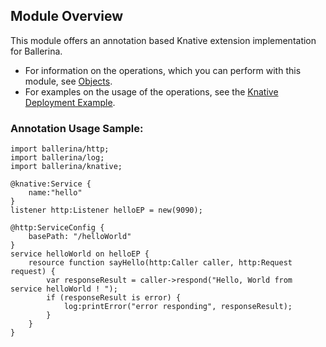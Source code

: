## Module Overview

This module offers an annotation based Knative extension implementation for Ballerina.

- For information on the operations, which you can perform with this module, see [Objects](/learn/api-docs/ballerina/knative/index.html#objects). 
- For examples on the usage of the operations, see the [Knative Deployment Example](/learn/by-example/knative-deployment.html).

### Annotation Usage Sample:

```ballerina
import ballerina/http;
import ballerina/log;
import ballerina/knative;

@knative:Service {
    name:"hello"
}
listener http:Listener helloEP = new(9090);

@http:ServiceConfig {
    basePath: "/helloWorld"
}
service helloWorld on helloEP {
    resource function sayHello(http:Caller caller, http:Request request) {
        var responseResult = caller->respond("Hello, World from service helloWorld ! ");
        if (responseResult is error) {
            log:printError("error responding", responseResult);
        }
    }
}
```

